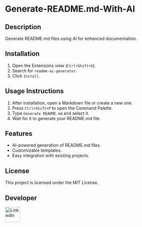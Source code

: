 # Generate-README.md-With-AI

## Description
Generate README.md files using AI for enhanced documentation.

## Installation
1. Open the Extensions view (`Ctrl+Shift+X`).
2. Search for `readme-ai-generator`.
3. Click `Install`.

## Usage Instructions
1. After installation, open a Markdown file or create a new one.
2. Press `Ctrl+Shift+P` to open the Command Palette.
3. Type `Generate README.md` and select it.
4. Wait for it to generate your README.md file.

## Features
- AI-powered generation of README.md files.
- Customizable templates.
- Easy integration with existing projects.

## License
This project is licensed under the MIT License.

## Developer
<a href="https://www.linkedin.com/in/ali-hamza-sultan-1ba7ba267/">
    <img src="https://upload.wikimedia.org/wikipedia/commons/0/01/LinkedIn_Logo.svg" alt="LinkedIn" width="50" height="50"/>
</a>
